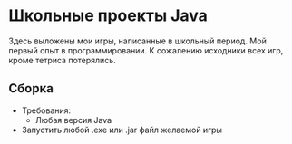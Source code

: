 # Школьные проекты Java
Здесь выложены мои игры, написанные в школьный период. Мой первый опыт в программировании. К сожалению исходники всех игр, кроме тетриса потерялись.

## Сборка
- Требования:
    - Любая версия Java
- Запустить любой .exe или .jar файл желаемой игры
